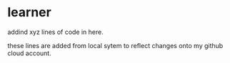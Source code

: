 # learner
addind xyz lines of code in here.

these lines are added from local sytem to reflect changes onto my github cloud account.
